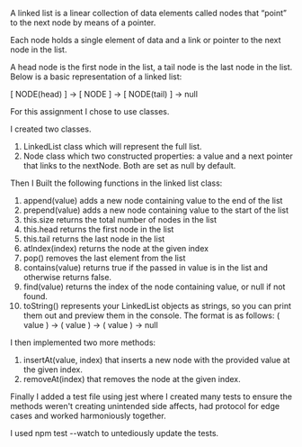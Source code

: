 A linked list is a linear collection of data elements called nodes that “point” to the next node by means of a pointer.

Each node holds a single element of data and a link or pointer to the next node in the list.

A head node is the first node in the list, a tail node is the last node in the list. Below is a basic representation of a linked list:

[ NODE(head) ] -> [ NODE ] -> [ NODE(tail) ] -> null

For this assignment I chose to use classes.

I created two classes.

1. LinkedList class which will represent the full list.
2. Node class which two constructed properties: a value and a next pointer that links to the nextNode. Both are set as null by default.

Then I Built the following functions in the linked list class:

1. append(value) adds a new node containing value to the end of the list
2. prepend(value) adds a new node containing value to the start of the list
3. this.size returns the total number of nodes in the list
4. this.head returns the first node in the list
5. this.tail returns the last node in the list
6. atIndex(index) returns the node at the given index
7. pop() removes the last element from the list
8. contains(value) returns true if the passed in value is in the list and otherwise returns false.
9. find(value) returns the index of the node containing value, or null if not found.
10. toString() represents your LinkedList objects as strings, so you can print them out and preview them in the console. The format is as follows: ( value ) -> ( value ) -> ( value ) -> null

I then implemented two more methods:

1. insertAt(value, index) that inserts a new node with the provided value at the given index.
2. removeAt(index) that removes the node at the given index.

Finally I added a test file using jest where I created many tests to ensure the methods weren't creating unintended side affects, had protocol for edge cases and worked harmoniously together.

I used npm test --watch to untediously update the tests.
